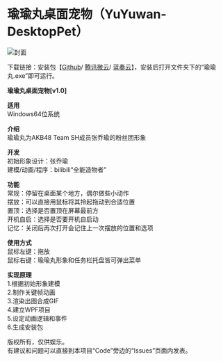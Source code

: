 # 瑜瑜丸桌面宠物（YuYuwan-DesktopPet）
![封面](https://github.com/tp1415926535/YuYuwan-DesktopPet/blob/ef62de9ceec0c7eb932b07affe34e4076f98cd7d/%E7%91%9C%E7%91%9C%E4%B8%B8%E5%B0%81%E9%9D%A2.jpg)
  
下载链接：安装包【[Github](https://github.com/tp1415926535/YuYuwan-DesktopPet/raw/master/%E7%91%9C%E7%91%9C%E4%B8%B8%E5%AE%89%E8%A3%85%E5%8C%85.exe)/ [腾讯微云](https://share.weiyun.com/9B34LsON)/ [蓝奏云](https://wws.lanzous.com/iXFaPg2501e)】，安装后打开文件夹下的“瑜瑜丸.exe”即可运行。
  
  
**瑜瑜丸桌面宠物[v1.0]**  
    
**适用**  
Windows64位系统  
  
**介绍**  
瑜瑜丸为AKB48 Team SH成员张乔瑜的粉丝团形象  
  
**开发**  
初始形象设计：张乔瑜  
建模/动画/程序：bilibili“全能造物者”  
  
**功能**  
常规：停留在桌面某个地方，偶尔做些小动作  
摆放：可以直接用鼠标将其拎起拖动到合适位置  
置顶：选择是否置顶在屏幕最前方  
开机自启：选择是否要开机自启动  
记忆：关闭后再次打开会记住上一次摆放的位置和选项  
  
**使用方式**  
鼠标左键：拖放  
鼠标右键：瑜瑜丸形象和任务栏托盘皆可弹出菜单  

  
**实现原理**  
1.根据初始形象建模  
2.制作关键帧动画  
3.渲染出图合成GIF  
4.建立WPF项目  
5.设定动画逻辑和事件  
6.生成安装包  
  
  
版权所有，仅供娱乐。  
有建议和问题可以直接到本项目“Code”旁边的“Issues”页面内发表。
  
